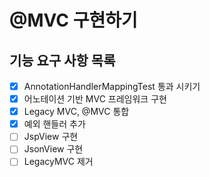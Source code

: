 # @MVC 구현하기

## 기능 요구 사항 목록
- [X] AnnotationHandlerMappingTest 통과 시키기
- [X] 어노테이션 기반 MVC 프레임워크 구현
- [X] Legacy MVC, @MVC 통합
- [X] 예외 핸들러 추가
- [ ] JspView 구현
- [ ] JsonView 구현
- [ ] LegacyMVC 제거
